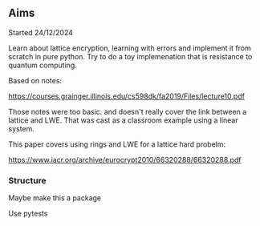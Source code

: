 ## Aims

Started 24/12/2024

Learn about lattice encryption, learning with errors and implement it from scratch in pure python. Try to do a toy implemenation that is resistance to quantum computing. 

Based on notes:

https://courses.grainger.illinois.edu/cs598dk/fa2019/Files/lecture10.pdf


Those notes were too basic. and doesn't really cover the link between a lattice and LWE. That was cast as a classroom example using a linear system. 

This paper covers using rings and LWE for a lattice hard probelm: 

https://www.iacr.org/archive/eurocrypt2010/66320288/66320288.pdf

### Structure

Maybe make this a package

Use pytests